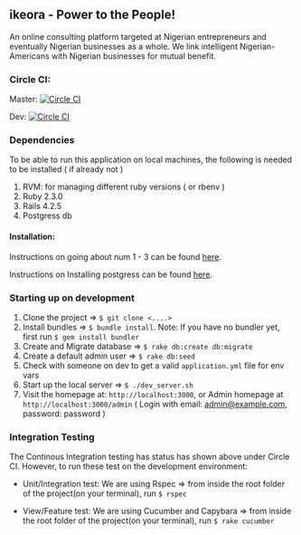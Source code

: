 ## ikeora - Power to the People!

An online consulting platform targeted at Nigerian entrepreneurs and eventually Nigerian businesses as a whole. We link intelligent Nigerian-Americans with Nigerian businesses for mutual benefit.

### Circle CI:

Master: [![Circle CI](https://circleci.com/gh/SundayAdefila/ikeora/tree/master.svg?style=svg&circle-token=c524bb3f1d7191222b2ae6b11aeb653d121d9c8a)](https://circleci.com/gh/SundayAdefila/ikeora/tree/master)

Dev: [![Circle CI](https://circleci.com/gh/SundayAdefila/ikeora/tree/dev.svg?style=svg&circle-token=c524bb3f1d7191222b2ae6b11aeb653d121d9c8a)](https://circleci.com/gh/SundayAdefila/ikeora/tree/dev)

### Dependencies

To be able to run this application on local machines, the following is needed to be installed ( if already not )

1. RVM: for managing different ruby versions ( or rbenv )
2. Ruby 2.3.0
3. Rails 4.2.5
4. Postgress db

#### Installation:

Instructions on going about num 1 - 3 can be found [here](https://rvm.io/rvm/install).

Instructions on Installing postgress can be found [here](https://www.moncefbelyamani.com/how-to-install-postgresql-on-a-mac-with-homebrew-and-lunchy/).



### Starting up on development

1. Clone the project => `$ git clone <....>`
2. Install bundles => `$ bundle install`. Note: If you have no bundler yet, first run `$ gem install bundler`
3. Create and Migrate database => `$ rake db:create db:migrate`
4. Create a default admin user => `$ rake db:seed`
5. Check with someone on dev to get a valid `application.yml` file for env vars
6. Start up the local server => `$ ./dev_server.sh`
7. Visit the homepage at: `http://localhost:3000`, or Admin homepage at `http://localhost:3000/admin` ( Login with email: admin@example.com, password: password )


### Integration Testing

The Continous Integration testing has status has shown above under Circle CI. However, to run these test on the development environment:

  - Unit/Integration test: We are using Rspec => from inside the root folder of the project(on your terminal), run `$ rspec`
  
  - View/Feature test: We are using Cucumber and Capybara => from inside the root folder of the project(on your terminal), run `$ rake cucumber`
   